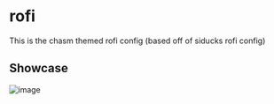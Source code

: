 # rofi
This is the chasm themed rofi config (based off of siducks rofi config)
## Showcase
![image](https://user-images.githubusercontent.com/88919270/187812338-7fcac40b-567a-4610-81ae-61fca4db82ae.png)
